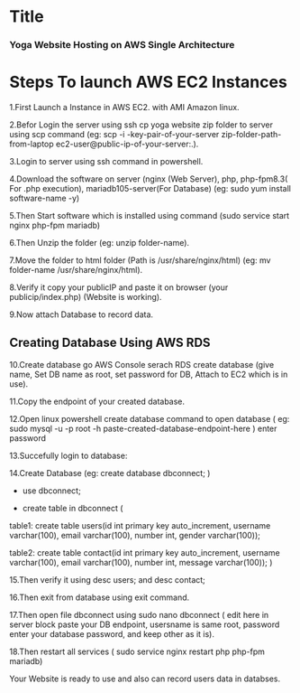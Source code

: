 # Title 
### Yoga Website Hosting on AWS Single Architecture

# Steps To launch AWS EC2 Instances

1.First Launch a Instance in AWS EC2. with AMI Amazon linux.

2.Befor Login the server using ssh cp yoga website zip folder to server using scp command (eg: scp -i -key-pair-of-your-server zip-folder-path-from-laptop ec2-user@public-ip-of-your-server:.).

3.Login to server using ssh command in powershell.

4.Download the software on server (nginx (Web Server), php, php-fpm8.3( For .php execution), mariadb105-server(For Database) (eg: sudo yum install software-name -y)


5.Then Start software which is installed using command (sudo service start nginx php-fpm mariadb)

6.Then Unzip the folder (eg: unzip folder-name).

7.Move the folder to html folder (Path is /usr/share/nginx/html) (eg: mv folder-name /usr/share/nginx/html).

8.Verify it copy your publicIP and paste it on browser (your publicip/index.php) (Website is working).

9.Now attach Database to record data.

## Creating Database Using AWS RDS

10.Create database go AWS Console serach RDS create database (give name, Set DB name as root, set password for DB, Attach to EC2 which is in use).

11.Copy the endpoint of your created database.

12.Open linux powershell create database command to open database ( eg: sudo mysql -u -p root -h  paste-created-database-endpoint-here ) enter password 

13.Succefully login to database:

14.Create Database (eg: create database dbconnect; )

- use dbconnect;

- create table in dbconnect (

table1: create table users(id int primary key auto_increment, username varchar(100), email varchar(100), number int, gender varchar(100));

table2: create table contact(id int primary key auto_increment, username varchar(100), email varchar(100), number int, message varchar(100));
)

15.Then verify it using desc users; and desc contact;

16.Then exit from database using exit command.

17.Then open file dbconnect using sudo nano dbconnect ( edit here in server block paste your DB endpoint, usersname is same root, password enter your database password, and keep other as it is).

18.Then restart all services ( sudo service nginx restart php php-fpm mariadb)

Your Website is ready to use and also can record users data in databses.
